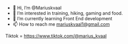 - 👋 Hi, I’m @Mariuskvaal
- 👀 I’m interested in training, hiking, gaming and food.
- 🌱 I’m currently learning Front End development
- 📫 How to reach me
mariuskvaal1@gmail.com 

Tiktok = https://www.tiktok.com/@marius_kvaal

<!---
Mariuskvaal/Mariuskvaal is a ✨ special ✨ repository because its `README.md` (this file) appears on your GitHub profile.
You can click the Preview link to take a look at your changes.
--->
